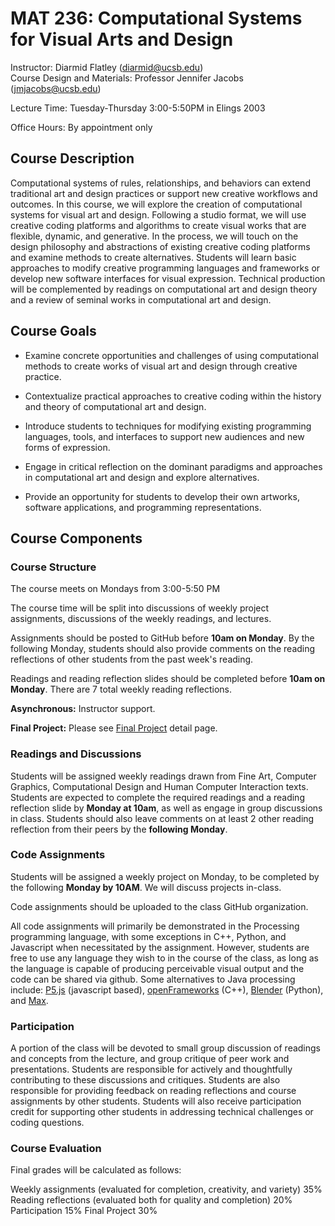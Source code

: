 # MAT 236: Computational Systems for Visual Arts and Design

Instructor: Diarmid Flatley (diarmid@ucsb.edu) </br>
Course Design and Materials: Professor Jennifer Jacobs (jmjacobs@ucsb.edu)

Lecture Time: Tuesday-Thursday 3:00-5:50PM in Elings 2003

Office Hours: By appointment only


## Course Description
Computational systems of rules, relationships, and behaviors can extend traditional art and design practices or support new creative workflows and outcomes. In this course, we will explore the creation of computational systems for visual art and design. Following a studio format, we will use creative coding platforms and algorithms to create visual works that are flexible, dynamic, and generative. In the process, we will touch on the design philosophy and abstractions of existing creative coding platforms and examine methods to create alternatives. Students will learn basic approaches to modify creative programming languages and frameworks or develop new software interfaces for visual expression. Technical production will be complemented by readings on computational art and design theory and a review of seminal works in computational art and design.

## Course Goals

* Examine concrete opportunities and challenges of using computational methods to create works of visual art and design through creative practice.

* Contextualize practical approaches to creative coding within the history and theory of computational art and design.

* Introduce students to techniques for modifying existing programming languages, tools, and interfaces to support new audiences and new forms of expression.

* Engage in critical reflection on the dominant paradigms and approaches in computational art and design and explore alternatives.

* Provide an opportunity for students to develop their own artworks, software applications, and programming representations.

## Course Components
### Course Structure
The course meets on Mondays from 3:00-5:50 PM 

The course time will be split into discussions of weekly project assignments, discussions of the weekly readings, and lectures. 

Assignments should be posted to GitHub before **10am on Monday**. By the following Monday, students should also provide comments on the reading reflections of other students from the past week's reading.

Readings and reading reflection slides should be completed before **10am on Monday**. There are 7 total weekly reading reflections. 

**Asynchronous:** Instructor support.

**Final Project:** Please see [Final Project](https://github.com/CSVADWinter25/.github/blob/main/FINAL.md#final-project) detail page. 

### Readings and Discussions
Students will be assigned weekly readings drawn from Fine Art, Computer Graphics, Computational Design and Human Computer Interaction texts. Students are expected to complete the required readings and a reading reflection slide by **Monday at 10am**, as well as engage in group discussions in class. Students should also leave comments on at least 2 other reading reflection from their peers by the **following Monday**. 

### Code Assignments
Students will be assigned a weekly project on Monday, to be completed by the following **Monday by 10AM**. We will discuss projects in-class. 

Code assignments should be uploaded to the class GitHub organization.  

All code assignments will primarily be demonstrated in the Processing programming language, with some exceptions in C++, Python, and Javascript when necessitated by the assignment. However, students are free to use any language they wish to in the course of the class, as long as the language is capable of producing perceivable visual output and the code can be shared via github.  Some alternatives to Java processing include: [P5.js](https://p5js.org/) (javascript based), [openFrameworks](https://openframeworks.cc/) (C++), [Blender](https://www.blender.org/) (Python), and [Max](https://cycling74.com/). 

### Participation
A portion of the class will be devoted to small group discussion of readings and concepts from the lecture, and group critique of peer work and presentations. Students are responsible for actively and thoughtfully contributing to these discussions and critiques. Students are also responsible for providing feedback on reading reflections and course assignments by other students. Students will also receive participation credit for supporting other students in addressing technical challenges or coding questions.

### Course Evaluation
Final grades will be calculated as follows: 

Weekly assignments (evaluated for completion, creativity, and variety)  35%
Reading reflections (evaluated both for quality and completion)  20%
Participation 15%
Final Project 30%

